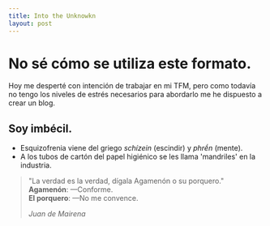 ```yaml
---
title: Into the Unknowkn
layout: post
---
```


# No sé cómo se utiliza este formato.

Hoy me desperté con intención de trabajar en mi TFM, pero como todavía no tengo los niveles de estrés necesarios para abordarlo me he dispuesto a crear un blog. 

## Soy imbécil.

- Esquizofrenia viene del griego _schízein_ (escindir) y _phrḗn_ (mente).
- A los tubos de cartón del papel higiénico se les llama 'mandriles' en la industria.

> "La verdad es la verdad, dígala Agamenón o su porquero."  
> **Agamenón**: —Conforme.  
> **El porquero**: —No me convence.  
>
> *Juan de Mairena*
